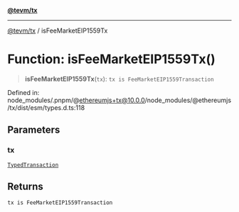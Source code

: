 [**@tevm/tx**](../README.md)

***

[@tevm/tx](../globals.md) / isFeeMarketEIP1559Tx

# Function: isFeeMarketEIP1559Tx()

> **isFeeMarketEIP1559Tx**(`tx`): `tx is FeeMarketEIP1559Transaction`

Defined in: node\_modules/.pnpm/@ethereumjs+tx@10.0.0/node\_modules/@ethereumjs/tx/dist/esm/types.d.ts:118

## Parameters

### tx

[`TypedTransaction`](../type-aliases/TypedTransaction.md)

## Returns

`tx is FeeMarketEIP1559Transaction`
